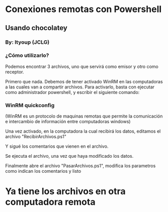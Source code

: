 # Conexiones remotas con Powershell
## Usando chocolatey
### By: Ityoup (JCLG)

### ¿Cómo utilizarlo?

Podemos encontrar 3 archivos, uno que servirá como emisor y otro como receptor.

Primero que nada. Debemos de tener activado WinRM en las computadoras a las cuales van a compartir archivos.
Para activarlo, basta con ejecutar como administrador powershell, y escribir el siguiente comando:

### WinRM quickconfig
(WinRM es un protocolo de maquinas remotas que permite la comunicación e intercambio de información entre computadoras windows)

Una vez activado, en la computadora la cual recibirá los datos, editamos el archivo "RecibirArchivos.ps1"

Y sigué los comentarios que vienen en el archivo.

Se ejecuta el archivo, una vez que haya modificado los datos.

Finalmente abre el archivo "PasarArchivos.ps1", modifica los parametros como indican los comentarios y listo

# Ya tiene los archivos en otra computadora remota

 